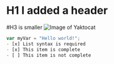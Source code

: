 # H1 I added a header 
#H3 is smaller 
![Image of Yaktocat](https://octodex.github.com/images/yaktocat.png)

``` javascript
var myVar = "Hello world!";
- [x] List syntax is required
- [x] This item is complete
- [ ] This item is not complete



